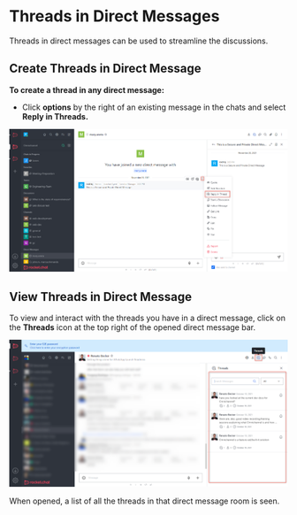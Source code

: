 # Threads in Direct Messages

Threads in direct messages can be used to streamline the discussions.

## Create Threads in Direct Message

**To create a thread in any direct message:**

* Click **options** by the right of an existing message in the chats and select **Reply in Threads.**

![](<../../../../../.gitbook/assets/image (645) (1) (1) (1).png>)

## View Threads in Direct Message

To view and interact with the threads you have in a direct message, click on the **Threads** icon at the top right of the opened direct message bar.

![](<../../../../../.gitbook/assets/image (687) (1) (1) (1) (1) (1).png>)

When opened, a list of all the threads in that direct message room is seen.
